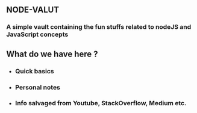 ## NODE-VALUT

### A simple vault containing the fun stuffs related to nodeJS and JavaScript concepts

## What do we have here ?

- ### Quick basics
- ### Personal notes
- ### Info salvaged from Youtube, StackOverflow, Medium etc.
